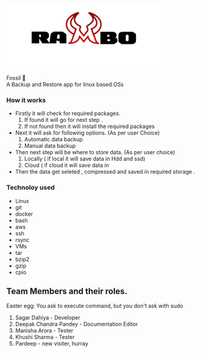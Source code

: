 # ![Rambo](https://github.com/Fosssil/Rambo/blob/main/2.jpeg)
Fossil :wilted_flower: <br>
A Backup and Restore app for linux based OSs
### How it works
* Firstly it will check for required packages.
    1. If found it will go for next step .
    2. If not found then it will install the required packages 
* Next it will ask for following options. (As per user Choice)
    1. Automatic data backup  
    2. Manual data backup 
* Then next step will be where to store data. (As per user choice)
    1. Locally  ( if local it will save data in Hdd and ssd)
    2. Cloud  ( if cloud it will save data in 
* Then the data get seleted , compressed and saved in required storage .

### Technoloy used 
 * Linux
 * git
 * docker
 * bash 
 * aws
 * ssh
 * rsync
 * VMs
 * tar
 * bzip2
 * gzip
 * cpio
 
   
   
 























## Team Members and their roles.
Easter egg: You ask to execute command, but you don't ask with sudo 
1. Sagar Dahiya - Developer 
2. Deepak Chandra Pandey - Documentation Editor
3. Manisha Arora - Tester
4. Khushi Sharma - Tester
5. Pardeep - new visiter, hurray


